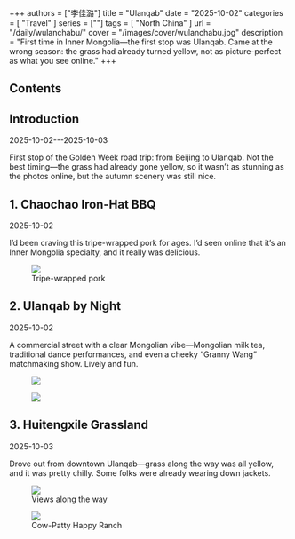 +++
authors = ["李佳潞"]
title = "Ulanqab"
date = "2025-10-02"
categories = [
    "Travel"
]
series = [""]
tags = [
    "North China"
]
url = "/daily/wulanchabu/"
cover = "/images/cover/wulanchabu.jpg"
description = "First time in Inner Mongolia—the first stop was Ulanqab. Came at the wrong season: the grass had already turned yellow, not as picture-perfect as what you see online."
+++
<!DOCTYPE html>
<html lang="zh-CN">
<head>
    <meta charset="UTF-8">
    <meta name="viewport" content="width=device-width, initial-scale=1.0">
    <link rel="stylesheet" href="/assets/css/styles.css">
    <script src="/assets/js/toc.js"></script>    
</head>
<body>
    <article>
        <nav>
            <h2>Contents</h2>
            <ul id="toc">
                <!-- The table of contents will be generated here dynamically -->
            </ul>
        </nav>
        <section>
            <h2>Introduction</h2>
            <p>2025-10-02---2025-10-03</p>
            <p>First stop of the Golden Week road trip: from Beijing to Ulanqab. Not the best timing—the grass had already gone yellow, so it wasn’t as stunning as the photos online, but the autumn scenery was still nice.</p>
        </section>
        <section>
            <h2>1. Chaochao Iron-Hat BBQ</h2>
            <p>2025-10-02 <i class="fas fa-sun"></i></p>
            <p>I’d been craving this tripe-wrapped pork for ages. I’d seen online that it’s an Inner Mongolia specialty, and it really was delicious.</p>
            <div class="container">
                <div class="image">
                    <figure>
                        <a data-fancybox="gallery" href="https://cdn.heirenlop.com/daily-record/wulan1.png">
    <img src="https://cdn.heirenlop.com/daily-record/wulan1.png" loading="lazy">
</a>
                        <figcaption>Tripe-wrapped pork</figcaption>
                    </figure>
                </div>
            </div>
        </section>
        <section>
            <h2>2. Ulanqab by Night</h2>
            <p>2025-10-02 <i class="fas fa-sun"></i></p>
            <p>A commercial street with a clear Mongolian vibe—Mongolian milk tea, traditional dance performances, and even a cheeky “Granny Wang” matchmaking show. Lively and fun.</p>
            <div class="container">
                <div class="image">
                    <figure>
                        <a data-fancybox="gallery" href="https://cdn.heirenlop.com/daily-record/wulan2.png">
    <img src="https://cdn.heirenlop.com/daily-record/wulan2.png" loading="lazy">
</a>
                    </figure>
                </div>
            </div>
            <div class="container">
                <div class="image">
                    <figure>
                        <a data-fancybox="gallery" href="https://cdn.heirenlop.com/daily-record/wulan3.png">
    <img src="https://cdn.heirenlop.com/daily-record/wulan3.png" loading="lazy">
</a>
                    </figure>
                </div>
            </div>
        </section>
        <section>
            <h2>3. Huitengxile Grassland</h2>
            <p>2025-10-03 <i class="fas fa-sun"></i></p>
            <p>Drove out from downtown Ulanqab—grass along the way was all yellow, and it was pretty chilly. Some folks were already wearing down jackets.</p>
            <div class="container">
                <div class="image">
                    <figure>
                        <a data-fancybox="gallery" href="https://cdn.heirenlop.com/daily-record/wulan6.png">
    <img src="https://cdn.heirenlop.com/daily-record/wulan6.png" loading="lazy">
</a>
                        <figcaption>Views along the way</figcaption>
                    </figure>
                </div>
            </div>
            <div class="container">
                <div class="image">
                    <figure>
                        <a data-fancybox="gallery" href="https://cdn.heirenlop.com/daily-record/wulan5.png">
    <img src="https://cdn.heirenlop.com/daily-record/wulan5.png" loading="lazy">
</a>
                        <figcaption>Cow-Patty Happy Ranch</figcaption>
                    </figure>
                </div>
            </div>
        </section>
    </article>
</body>
</html>
